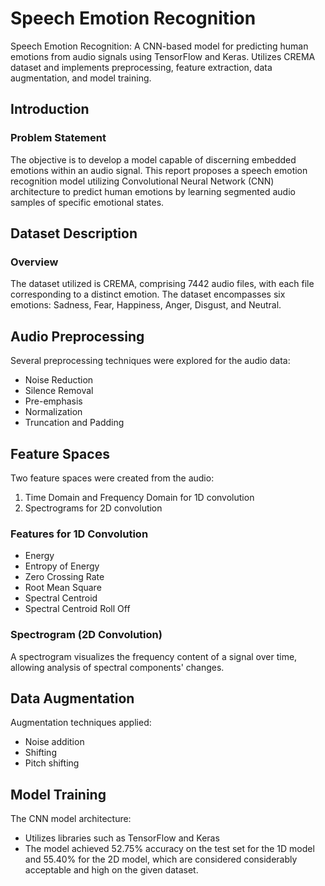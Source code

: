 # Speech Emotion Recognition
Speech Emotion Recognition: A CNN-based model for predicting human emotions from audio signals using TensorFlow and Keras. Utilizes CREMA dataset and implements preprocessing, feature extraction, data augmentation, and model training.

## Introduction
### Problem Statement
The objective is to develop a model capable of discerning embedded emotions within an audio signal. This report proposes a speech emotion recognition model utilizing Convolutional Neural Network (CNN) architecture to predict human emotions by learning segmented audio samples of specific emotional states.

## Dataset Description
### Overview
The dataset utilized is CREMA, comprising 7442 audio files, with each file corresponding to a distinct emotion. The dataset encompasses six emotions: Sadness, Fear, Happiness, Anger, Disgust, and Neutral.

## Audio Preprocessing
Several preprocessing techniques were explored for the audio data:
- Noise Reduction
- Silence Removal
- Pre-emphasis
- Normalization
- Truncation and Padding

## Feature Spaces
Two feature spaces were created from the audio:
1. Time Domain and Frequency Domain for 1D convolution
2. Spectrograms for 2D convolution

### Features for 1D Convolution
- Energy
- Entropy of Energy
- Zero Crossing Rate
- Root Mean Square
- Spectral Centroid
- Spectral Centroid Roll Off

### Spectrogram (2D Convolution)
A spectrogram visualizes the frequency content of a signal over time, allowing analysis of spectral components' changes.

## Data Augmentation
Augmentation techniques applied:
- Noise addition
- Shifting
- Pitch shifting

## Model Training
The CNN model architecture:
- Utilizes libraries such as TensorFlow and Keras
- The model achieved 52.75% accuracy on the test set for the 1D model and 55.40% for the 2D model, which are considered considerably acceptable and high on the given dataset.
